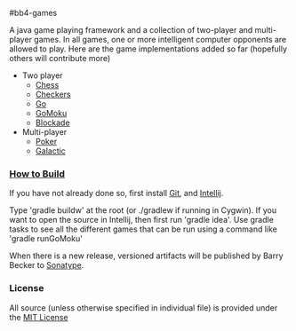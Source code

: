 #bb4-games

A java game playing framework and a collection of two-player and multi-player games.
In all games, one or more intelligent computer opponents are allowed to play.
Here are the game implementations added so far (hopefully others will contribute more)
   - Two player
      - [Chess](http://barrybecker4.com/applets/chess_en.html)
      - [Checkers](http://barrybecker4.com/applets/checkers_en.html)
      - [Go](http://barrybecker4.com/applets/go_en.html)
      - [GoMoku](http://barrybecker4.com/applets/gomoku_en.html)
      - [Blockade](http://barrybecker4.com/applets/blockade_en.html)
   - Multi-player
      - [Poker](http://barrybecker4.com/applets/poker_en.html)
      - [Galactic](http://barrybecker4.com/applets/galactic_en.html)


### [How to Build](https://github.com/barrybecker4/bb4-common/wiki/Building-bb4-Projects)

If you have not already done so, first install [Git](http://git-scm.com/), and [Intellij](http://www.jetbrains.com/idea/).

Type 'gradle buildw' at the root (or ./gradlew if running in Cygwin).
If you want to open the source in Intellij, then first run 'gradle idea'.
Use gradle tasks to see all the different games that can be run using a command like 'gradle runGoMoku'

When there is a new release, versioned artifacts will be published by Barry Becker to [Sonatype](https://oss.sonatype.org).

### License
All source (unless otherwise specified in individual file) is provided under the [MIT License](http://www.opensource.org/licenses/MIT)






